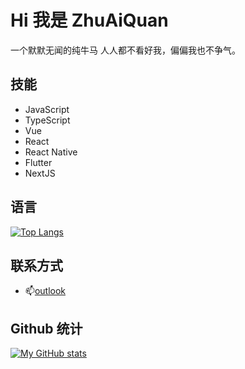# Hi 我是 ZhuAiQuan

一个默默无闻的纯牛马
人人都不看好我，偏偏我也不争气。

## 技能

- JavaScript
- TypeScript
- Vue
- React
- React Native
- Flutter
- NextJS

## 语言

[![Top Langs](https://github-readme-stats.vercel.app/api/top-langs/?username=ZhuAiQuan)](https://github.com/anuraghazra/github-readme-stats)

## 联系方式

- 📫[outlook](hadeszaq@outlook.com)

## Github 统计

[![My GitHub stats](https://github-readme-stats.vercel.app/api?username=ZhuAiQuan)](https://github.com/anuraghazra/github-readme-stats)
